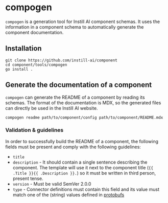 # compogen

`compogen` is a generation tool for Instill AI component schemas. It uses the
information in a component schema to automatically generate the component
documentation.

## Installation

```shell
git clone https://github.com/instill-ai/component
cd component/tools/compogen
go install .
```

## Generate the documentation of a component

`compogen` can generate the README of a component by reading its schemas. The
format of the documentation is MDX, so the generated files can directly be used
in the Instill AI website.

```shell
compogen readme path/to/component/config path/to/component/README.mdx
```

### Validation & guidelines

In order to successfully build the README of a component, the following fields
must be present and comply with the following guidelines:

- `title`
- `description` - It should contain a single sentence describing the component.
  The template will use it next to the component title (`{{ .Title }}{{
  .Description }}.`) so it must be written in third person, present tense.
- `version` - Must be valid SemVer 2.0.0
- `type` - Connector definitions must contain this field and its value must
  match one of the (string) values defined in [protobufs](https://github.com/instill-ai/protobufs/blob/main/vdp/pipeline/v1beta/connector_definition.proto)

